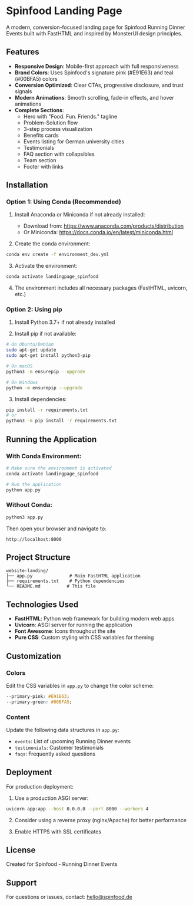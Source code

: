# Spinfood Landing Page

A modern, conversion-focused landing page for Spinfood Running Dinner Events built with FastHTML and inspired by MonsterUI design principles.

## Features

- **Responsive Design**: Mobile-first approach with full responsiveness
- **Brand Colors**: Uses Spinfood's signature pink (#E91E63) and teal (#00BFA5) colors
- **Conversion Optimized**: Clear CTAs, progressive disclosure, and trust signals
- **Modern Animations**: Smooth scrolling, fade-in effects, and hover animations
- **Complete Sections**:
  - Hero with "Food. Fun. Friends." tagline
  - Problem-Solution flow
  - 3-step process visualization
  - Benefits cards
  - Events listing for German university cities
  - Testimonials
  - FAQ section with collapsibles
  - Team section
  - Footer with links

## Installation

### Option 1: Using Conda (Recommended)

1. Install Anaconda or Miniconda if not already installed:
   - Download from: https://www.anaconda.com/products/distribution
   - Or Miniconda: https://docs.conda.io/en/latest/miniconda.html

2. Create the conda environment:
```bash
conda env create -f environment_dev.yml
```

3. Activate the environment:
```bash
conda activate landingpage_spinfood
```

4. The environment includes all necessary packages (FastHTML, uvicorn, etc.)

### Option 2: Using pip

1. Install Python 3.7+ if not already installed

2. Install pip if not available:
```bash
# On Ubuntu/Debian
sudo apt-get update
sudo apt-get install python3-pip

# On macOS
python3 -m ensurepip --upgrade

# On Windows
python -m ensurepip --upgrade
```

3. Install dependencies:
```bash
pip install -r requirements.txt
# or
python3 -m pip install -r requirements.txt
```

## Running the Application

### With Conda Environment:
```bash
# Make sure the environment is activated
conda activate landingpage_spinfood

# Run the application
python app.py
```

### Without Conda:
```bash
python3 app.py
```

Then open your browser and navigate to:
```
http://localhost:8000
```

## Project Structure

```
website-landing/
├── app.py              # Main FastHTML application
├── requirements.txt    # Python dependencies
└── README.md          # This file
```

## Technologies Used

- **FastHTML**: Python web framework for building modern web apps
- **Uvicorn**: ASGI server for running the application
- **Font Awesome**: Icons throughout the site
- **Pure CSS**: Custom styling with CSS variables for theming

## Customization

### Colors
Edit the CSS variables in `app.py` to change the color scheme:
```css
--primary-pink: #E91E63;
--primary-green: #00BFA5;
```

### Content
Update the following data structures in `app.py`:
- `events`: List of upcoming Running Dinner events
- `testimonials`: Customer testimonials
- `faqs`: Frequently asked questions

## Deployment

For production deployment:

1. Use a production ASGI server:
```bash
uvicorn app:app --host 0.0.0.0 --port 8000 --workers 4
```

2. Consider using a reverse proxy (nginx/Apache) for better performance

3. Enable HTTPS with SSL certificates

## License

Created for Spinfood - Running Dinner Events

## Support

For questions or issues, contact: hello@spinfood.de